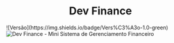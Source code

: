 <h1 align="center">Dev Finance</h1>
![Versão](https://img.shields.io/badge/Vers%C3%A3o-1.0-green)
<img alt="Dev Finance - Mini Sistema de Gerenciamento Financeiro" src="https://res.cloudinary.com/dfqwk0wmn/image/upload/v1682741110/Dev_Finance_i46m9a.png">
